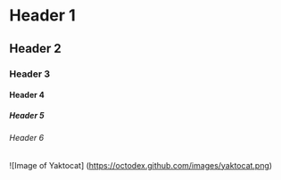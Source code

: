 # Header 1
## Header 2
### Header 3
#### Header 4
##### Header 5
###### Header 6


![Image of Yaktocat] (https://octodex.github.com/images/yaktocat.png)
